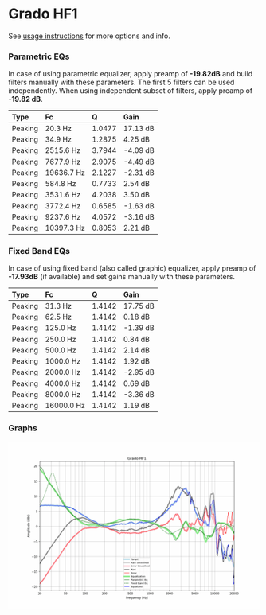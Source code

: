 # Grado HF1
See [usage instructions](https://github.com/jaakkopasanen/AutoEq#usage) for more options and info.

### Parametric EQs
In case of using parametric equalizer, apply preamp of **-19.82dB** and build filters manually
with these parameters. The first 5 filters can be used independently.
When using independent subset of filters, apply preamp of **-19.82 dB**.

| Type    | Fc         |      Q | Gain     |
|:--------|:-----------|:-------|:---------|
| Peaking | 20.3 Hz    | 1.0477 | 17.13 dB |
| Peaking | 34.9 Hz    | 1.2875 | 4.25 dB  |
| Peaking | 2515.6 Hz  | 3.7944 | -4.09 dB |
| Peaking | 7677.9 Hz  | 2.9075 | -4.49 dB |
| Peaking | 19636.7 Hz | 2.1227 | -2.31 dB |
| Peaking | 584.8 Hz   | 0.7733 | 2.54 dB  |
| Peaking | 3531.6 Hz  | 4.2038 | 3.50 dB  |
| Peaking | 3772.4 Hz  | 0.6585 | -1.63 dB |
| Peaking | 9237.6 Hz  | 4.0572 | -3.16 dB |
| Peaking | 10397.3 Hz | 0.8053 | 2.21 dB  |

### Fixed Band EQs
In case of using fixed band (also called graphic) equalizer, apply preamp of **-17.93dB**
(if available) and set gains manually with these parameters.

| Type    | Fc         |      Q | Gain     |
|:--------|:-----------|:-------|:---------|
| Peaking | 31.3 Hz    | 1.4142 | 17.75 dB |
| Peaking | 62.5 Hz    | 1.4142 | 0.18 dB  |
| Peaking | 125.0 Hz   | 1.4142 | -1.39 dB |
| Peaking | 250.0 Hz   | 1.4142 | 0.84 dB  |
| Peaking | 500.0 Hz   | 1.4142 | 2.14 dB  |
| Peaking | 1000.0 Hz  | 1.4142 | 1.92 dB  |
| Peaking | 2000.0 Hz  | 1.4142 | -2.95 dB |
| Peaking | 4000.0 Hz  | 1.4142 | 0.69 dB  |
| Peaking | 8000.0 Hz  | 1.4142 | -3.36 dB |
| Peaking | 16000.0 Hz | 1.4142 | 1.19 dB  |

### Graphs
![](./Grado%20HF1.png)